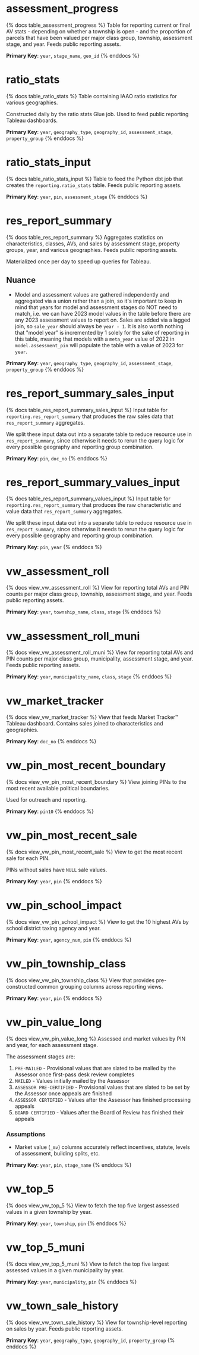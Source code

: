 # assessment_progress

{% docs table_assessment_progress %}
Table for reporting current or final AV stats - depending on whether a township
is open - and the proportion of parcels that have been valued per major class
group, township, assessment stage, and year. Feeds public reporting assets.

**Primary Key**: `year`, `stage_name`, `geo_id`
{% enddocs %}

# ratio_stats

{% docs table_ratio_stats %}
Table containing IAAO ratio statistics for various geographies.

Constructed daily by the ratio stats Glue job. Used to feed public
reporting Tableau dashboards.

**Primary Key**: `year`, `geography_type`, `geography_id`, `assessment_stage`,
`property_group`
{% enddocs %}

# ratio_stats_input

{% docs table_ratio_stats_input %}
Table to feed the Python dbt job that creates the `reporting.ratio_stats` table.
Feeds public reporting assets.

**Primary Key**: `year`, `pin`, `assessment_stage`
{% enddocs %}

# res_report_summary

{% docs table_res_report_summary %}
Aggregates statistics on characteristics, classes, AVs, and sales
by assessment stage, property groups, year, and various geographies.
Feeds public reporting assets.

Materialized once per day to speed up queries for Tableau.

## Nuance

- Model and assessment values are gathered independently and
  aggregated via a union rather than a join, so it's important to keep in mind
  that years for model and assessment stages do NOT need to match, i.e. we can
  have 2023 model values in the table before there are any 2023 assessment
  values to report on. Sales are added via a lagged join, so `sale_year` should
  always be `year - 1`. It is also worth nothing that "model year" is
  incremented by 1 solely for the sake of reporting in this table, meaning that
  models with a `meta_year` value of 2022 in `model.assessment_pin` will
  populate the table with a value of 2023 for `year`.

**Primary Key**: `year`, `geography_type`, `geography_id`, `assessment_stage`,
`property_group`
{% enddocs %}

# res_report_summary_sales_input

{% docs table_res_report_summary_sales_input %}
Input table for `reporting.res_report_summary` that produces the raw
sales data that `res_report_summary` aggregates.

We split these input data out into a separate table to reduce resource use in
`res_report_summary`, since otherwise it needs to rerun the query logic
for every possible geography and reporting group combination.

**Primary Key**: `pin`, `doc_no`
{% enddocs %}

# res_report_summary_values_input

{% docs table_res_report_summary_values_input %}
Input table for `reporting.res_report_summary` that produces the raw
characteristic and value data that `res_report_summary` aggregates.

We split these input data out into a separate table to reduce resource use in
`res_report_summary`, since otherwise it needs to rerun the query logic
for every possible geography and reporting group combination.

**Primary Key**: `pin`, `year`
{% enddocs %}

# vw_assessment_roll

{% docs view_vw_assessment_roll %}
View for reporting total AVs and PIN counts per major class group, township,
assessment stage, and year. Feeds public reporting assets.

**Primary Key**: `year`, `township_name`, `class`, `stage`
{% enddocs %}

# vw_assessment_roll_muni

{% docs view_vw_assessment_roll_muni %}
View for reporting total AVs and PIN counts per major class group, municipality,
assessment stage, and year. Feeds public reporting assets.

**Primary Key**: `year`, `municipality_name`, `class`, `stage`
{% enddocs %}

# vw_market_tracker

{% docs view_vw_market_tracker %}
View that feeds Market Tracker™ Tableau dashboard. Contains sales joined to
characteristics and geographies.

**Primary Key**: `doc_no`
{% enddocs %}

# vw_pin_most_recent_boundary

{% docs view_vw_pin_most_recent_boundary %}
View joining PINs to the most recent available political boundaries.

Used for outreach and reporting.

**Primary Key**: `pin10`
{% enddocs %}

# vw_pin_most_recent_sale

{% docs view_vw_pin_most_recent_sale %}
View to get the most recent sale for each PIN.

PINs without sales have `NULL` sale values.

**Primary Key**: `year`, `pin`
{% enddocs %}

# vw_pin_school_impact

{% docs view_vw_pin_school_impact %}
View to get the 10 highest AVs by school district taxing agency and year.

**Primary Key**: `year`, `agency_num`, `pin`
{% enddocs %}

# vw_pin_township_class

{% docs view_vw_pin_township_class %}
View that provides pre-constructed common grouping columns across reporting
views.

**Primary Key**: `year`, `pin`
{% enddocs %}

# vw_pin_value_long

{% docs view_vw_pin_value_long %}
Assessed and market values by PIN and year, for each assessment stage.

The assessment stages are:

1. `PRE-MAILED` - Provisional values that are slated to be mailed by the
   Assessor once first-pass desk review completes
2. `MAILED` - Values initially mailed by the Assessor
3. `ASSESSOR PRE-CERTIFIED` - Provisional values that are slated to be set by
   the Assessor once appeals are finished
4. `ASSESSOR CERTIFIED` - Values after the Assessor has finished processing
   appeals
5. `BOARD CERTIFIED` - Values after the Board of Review has finished their
   appeals

### Assumptions

- Market value (`_mv`) columns accurately reflect incentives, statute,
  levels of assessment, building splits, etc.

**Primary Key**: `year`, `pin`, `stage_name`
{% enddocs %}

# vw_top_5

{% docs view_vw_top_5 %}
View to fetch the top five largest assessed values in a given township
by year.

**Primary Key**: `year`, `township`, `pin`
{% enddocs %}

# vw_top_5_muni

{% docs view_vw_top_5_muni %}
View to fetch the top five largest assessed values in a given municipality
by year.

**Primary Key**: `year`, `municipality`, `pin`
{% enddocs %}

# vw_town_sale_history

{% docs view_vw_town_sale_history %}
View for township-level reporting on sales by year.
Feeds public reporting assets.

**Primary Key**: `year`, `geography_type`, `geography_id`, `property_group`
{% enddocs %}
